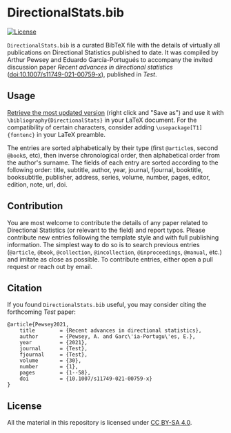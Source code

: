 DirectionalStats.bib
====================
[![License](https://img.shields.io/badge/license-CC_BY--SA_4.0-blue.svg)](https://creativecommons.org/licenses/by-sa/4.0/)

`DirectionalStats.bib` is a curated BibTeX file with the details of virtually all publications on Directional Statistics published to date. It was compiled by Arthur Pewsey and Eduardo García-Portugués to accompany the invited discussion paper *Recent advances in directional statistics* ([doi:10.1007/s11749-021-00759-x](https://doi.org/10.1007/s11749-021-00759-x)), published in *Test*.

## Usage

[Retrieve the most updated version](https://raw.githubusercontent.com/egarpor/DirectionalStatsBib/master/DirectionalStats.bib) (right click and "Save as") and use it with `\bibliography{DirectionalStats}` in your LaTeX document. For the compatibility of certain characters, consider adding `\usepackage[T1]{fontenc}` in your LaTeX preamble.

The entries are sorted alphabetically by their type (first `@article`s, second `@book`s, etc), then inverse chronological order, then alphabetical order from the author's surname. The fields of each entry are sorted according to the following order: title, subtitle, author, year, journal, fjournal, booktitle, booksubtitle, publisher, address, series, volume, number, pages, editor, edition, note, url, doi.

## Contribution

You are most welcome to contribute the details of any paper related to Directional Statistics (or relevant to the field) and report typos. Please contribute new entries following the template style and with full publishing information. The simplest way to do so is to search previous entries (`@article`, `@book`, `@collection`, `@incollection`, `@inproceedings`, `@manual`, etc.) and imitate as close as possible. To contribute entries, either open a pull request or reach out by email.

## Citation

If you found `DirectionalStats.bib` useful, you may consider citing the forthcoming *Test* paper:

```
@article{Pewsey2021,
	title        = {Recent advances in directional statistics},
	author       = {Pewsey, A. and Garc\'ia-Portugu\'es, E.},
	year         = {2021},
	journal      = {Test},
	fjournal     = {Test},
	volume       = {30},
	number       = {1},
	pages        = {1--58},
	doi          = {10.1007/s11749-021-00759-x}
}
```

## License

All the material in this repository is licensed under [CC BY-SA 4.0](https://creativecommons.org/licenses/by-sa/4.0/).
